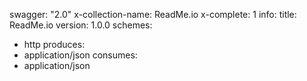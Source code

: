 swagger: "2.0"
x-collection-name: ReadMe.io
x-complete: 1
info:
  title: ReadMe.io
  version: 1.0.0
schemes:
- http
produces:
- application/json
consumes:
- application/json
